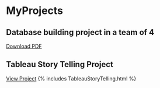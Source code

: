 # MyProjects

## Database building project in a team of 4 

   [Download PDF](https://Molungoa.github.io/MyProjects/DatabaseProject.pdf)
   
## Tableau Story Telling Project
   [View Project](https://public.tableau.com/views/TableauStoryTelling/VideoGameSales?:embed=y&:display_count=yes&publish=yes)
   {% includes TableauStoryTelling.html %}    
